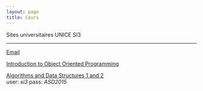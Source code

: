 ```yaml
---
layout: page
title: Cours
---
```


Sites universitaires UNICE SI3
________________________________________________________________________________________


[Email](https://outlook.office365.com/owa/?realm=etu.unice.fr#path=/mail)


[Introduction to Object Oriented Programming](http://moodle.i3s.unice.fr/course/view.php?id=127)

[Algorithms and Data Structures 1 and 2](http://users.polytech.unice.fr/~gaetano/ads/index.php)
</br>
user: <i>si3</i>
pass: <i>ASD2015</i>
